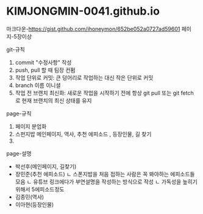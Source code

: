 # KIMJONGMIN-0041.github.io
마크다운-https://gist.github.com/ihoneymon/652be052a0727ad59601
페이지-5장이상

git-규칙

1. commit "수정사항" 작성
2. push, pull 할 때 팀장 컨펌
3. 작업 단위로 커밋: 큰 덩어리로 작업하는 대신 작은 단위로 커밋
4. branch 이름 이니셜
5. 작업 전 브랜치 최신화: 새로운 작업을 시작하기 전에 항상 git pull 또는 git fetch로 현재 브랜치의 최신 상태를 유지

page-규칙

1. 페이지 분업화
2. 스펀지밥 메인페이지, 역사, 추천 에피소드 , 등장인물, 길 찾기
3. 

page-설명
- 박선후(메인페이지, 길찾기)
- 장민준(추천 에피소드)
    ㄴ 스폰지밥을 처음 접하는 사람은 꼭 봐야하는 에피소드들 모음
    ㄴ 유튜브 링크에다가 부연설명을 작성하는 방식으로 작성
    ㄴ 가독성을 높히기 위해서 5에피소드정도
- 김종민(역사)
- 이아현(등장인물) 
